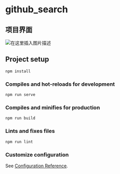 # github_search

## 项目界面

![在这里插入图片描述](https://img-blog.csdnimg.cn/7f06f742fc554dc68ac4d38d82d97ca3.png)

## Project setup

```
npm install
```

### Compiles and hot-reloads for development
```
npm run serve
```

### Compiles and minifies for production
```
npm run build
```

### Lints and fixes files
```
npm run lint
```

### Customize configuration
See [Configuration Reference](https://cli.vuejs.org/config/).
